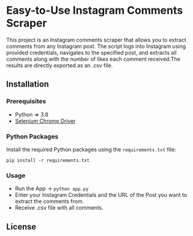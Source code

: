 # Easy-to-Use Instagram Comments Scraper

This project is an Instagram comments scraper that allows you to extract comments from any Instagram post. The script logs into Instagram using provided credentials, navigates to the specified post, and extracts all comments along with the number of likes each comment received.The results are directly exported as an .csv file.

## Installation

### Prerequisites

- Python => 3.8
- [Selenium Chrome Driver](https://pypi.org/project/selenium/)

### Python Packages

Install the required Python packages using the `requirements.txt` file:

```pip install -r requirements.txt```

### Usage

- Run the App -> ```python app.py```
- Enter your Instagram Credentials and the URL of the Post you want to extract the comments from.
- Receive .csv file with all comments.

## License

